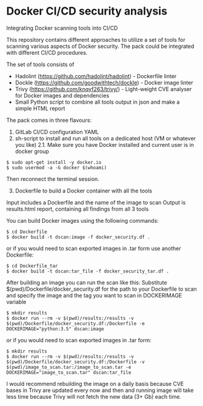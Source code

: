# Docker CI/CD security analysis
Integrating Docker scanning tools into CI/CD

This repository contains different approaches to utilize a set of tools for scanning various aspects of Docker security.
The pack could be integrated with different CI/CD procedures.

The set of tools consists of 
* Hadolint (https://github.com/hadolint/hadolint) - Dockerfile linter
* Dockle (https://github.com/goodwithtech/dockle) - Docker image linter
* Trivy (https://github.com/knqyf263/trivy/) - Light-weight CVE analyser for Docker images and dependencies
* Small Python script to combine all tools output in json and make a simple HTML report

The pack comes in three flavours:
1. GitLab CI/CD configuration YAML
2. sh-script to install and run all tools on a dedicated host (VM or whatever you like)
2.1. Make sure you have Docker installed and current user is in docker group
```
$ sudo apt-get install -y docker.io
$ sudo usermod -a -G docker $(whoami)
```
Then reconnect the terminal session.

3. Dockerfile to build a Docker container with all the tools

Input includes a Dockerfile and the name of the image to scan
Output is results.html report, containing all findings from all 3 tools

You can build Docker images using the following commands:
```
$ cd Dockerfile
$ docker build -t dscan:image -f docker_security.df .
```
or if you would need to scan exported images in .tar form use another Dockerfile:
```
$ cd Dockerfile_tar
$ docker build -t dscan:tar_file -f docker_security_tar.df .
```

After building an image you can run the scan like this:
Substitute $(pwd)/Dockerfile/docker_security.df for the path to your Dockerfile to scan and specify the image and the tag you want to scan in DOCKERIMAGE variable
```
$ mkdir results
$ docker run --rm -v $(pwd)/results:/results -v $(pwd)/Dockerfile/docker_security.df:/Dockerfile -e DOCKERIMAGE="python:3.5" dscan:image
```
or if you would need to scan exported images in .tar form:
```
$ mkdir results
$ docker run --rm -v $(pwd)/results:/results -v $(pwd)/Dockerfile/docker_security.df:/Dockerfile -v $(pwd)/image_to_scan.tar:/image_to_scan.tar -e DOCKERIMAGE="image_to_scan.tar" dscan:tar_file
```
I would recommend rebuilding the image on a daily basis because CVE bases in Trivy are updated every now and then and running image will take less time because Trivy will not fetch the new data (3+ Gb) each time.
